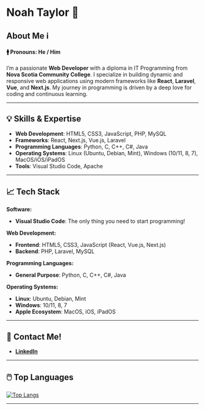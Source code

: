 # Noah Taylor 🚀

## About Me ℹ️

#### 🚹 Pronouns: He / Him

I’m a passionate **Web Developer** with a diploma in IT Programming from **Nova Scotia Community College**. I specialize in building dynamic and responsive web applications using modern frameworks like **React**, **Laravel**, **Vue**, and **Next.js**. My journey in programming is driven by a deep love for coding and continuous learning.

---

## 💡 Skills & Expertise

- **Web Development**: HTML5, CSS3, JavaScript, PHP, MySQL
- **Frameworks**: React, Next.js, Vue.js, Laravel
- **Programming Languages**: Python, C, C++, C#, Java
- **Operating Systems**: Linux (Ubuntu, Debian, Mint), Windows (10/11, 8, 7), MacOS/iOS/iPadOS
- **Tools**: Visual Studio Code, Apache

---

## 📈 Tech Stack

**Software:**
- **Visual Studio Code**: The only thing you need to start programming!

**Web Development:**
- **Frontend**: HTML5, CSS3, JavaScript (React, Vue.js, Next.js)
- **Backend**: PHP, Laravel, MySQL

**Programming Languages:**
- **General Purpose**: Python, C, C++, C#, Java

**Operating Systems:**
- **Linux**: Ubuntu, Debian, Mint
- **Windows**: 10/11, 8, 7
- **Apple Ecosystem**: MacOS, iOS, iPadOS

---

## 📨 Contact Me!

- **[LinkedIn](https://www.linkedin.com/in/your-linkedin-profile/)**

---

## 🖱️ Top Languages

[![Top Langs](https://github-readme-stats-git-masterrstaa-rickstaa.vercel.app/api/top-langs/?username=newah9247)](https://github.com/newah9247/github-readme-stats)

---
